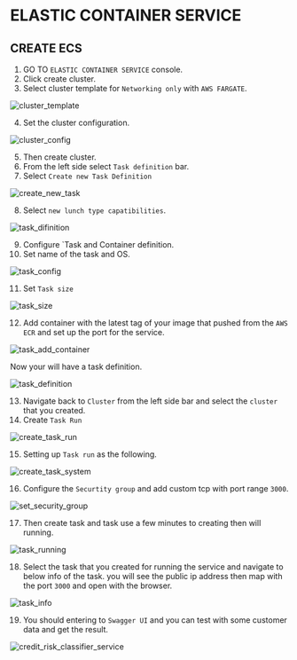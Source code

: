 # ELASTIC CONTAINER SERVICE

## CREATE ECS

1. GO TO `ELASTIC CONTAINER SERVICE` console.
2. Click create cluster.
3. Select cluster template for `Networking only` with `AWS FARGATE`.

  ![cluster_template](https://github.com/surawut-jirasaktavee/course-machine-learning-zoomcamp/blob/main/midterm-project/images/fargate_cluster_template.png)
  
4. Set the cluster configuration.

  ![cluster_config](https://github.com/surawut-jirasaktavee/course-machine-learning-zoomcamp/blob/main/midterm-project/images/fargate_cluster_config.png)

5. Then create cluster.
6. From the left side select `Task definition` bar.
7. Select `Create new Task Definition`

  ![create_new_task](https://github.com/surawut-jirasaktavee/course-machine-learning-zoomcamp/blob/main/midterm-project/images/create_fargate_new_task.png)
  
8. Select `new lunch type capatibilities`.

  ![task_difinition](https://github.com/surawut-jirasaktavee/course-machine-learning-zoomcamp/blob/main/midterm-project/images/fargate_task_definition.png)
  
9. Configure `Task and Container definition.
10. Set name of the task and OS.

  ![task_config](https://github.com/surawut-jirasaktavee/course-machine-learning-zoomcamp/blob/main/midterm-project/images/fargate_task_config.png)
  
11. Set `Task size`

  ![task_size](https://github.com/surawut-jirasaktavee/course-machine-learning-zoomcamp/blob/main/midterm-project/images/fargate_task_size.png)
  
12. Add container with the latest tag of your image that pushed from the `AWS ECR` and set up the port for the service.

  ![task_add_container](https://github.com/surawut-jirasaktavee/course-machine-learning-zoomcamp/blob/main/midterm-project/images/fargate_cluster_add_container.png)
  
Now your will have a task definition.
  
  ![task_definition](https://github.com/surawut-jirasaktavee/course-machine-learning-zoomcamp/blob/main/midterm-project/images/fargate_cluster.png)
  
13. Navigate back to `Cluster` from the left side bar and select the `cluster` that you created.
14. Create `Task Run`

  ![create_task_run](https://github.com/surawut-jirasaktavee/course-machine-learning-zoomcamp/blob/main/midterm-project/images/create_task_run.png)
  
15. Setting up `Task run` as the following.

  ![create_task_system](https://github.com/surawut-jirasaktavee/course-machine-learning-zoomcamp/blob/main/midterm-project/images/create_task_system.png)
  
16. Configure the `Securtity group` and add custom tcp with port range `3000`.

  ![set_security_group](https://github.com/surawut-jirasaktavee/course-machine-learning-zoomcamp/blob/main/midterm-project/images/set_cluster_sec_group.png)
  
17. Then create task and task use a few minutes to creating then will running.

  ![task_running](https://github.com/surawut-jirasaktavee/course-machine-learning-zoomcamp/blob/main/midterm-project/images/fargate_task_running.png)
  
18. Select the task that you created for running the service and navigate to below info of the task. you will see the public ip address then map with the port `3000` and open with the browser.

  ![task_info](https://github.com/surawut-jirasaktavee/course-machine-learning-zoomcamp/blob/main/midterm-project/images/fargate_task_info.png)
  
19. You should entering to `Swagger UI` and you can test with some customer data and get the result.

  ![credit_risk_classifier_service](https://github.com/surawut-jirasaktavee/course-machine-learning-zoomcamp/blob/main/midterm-project/images/credit_risk_classifier_service.png)
 
